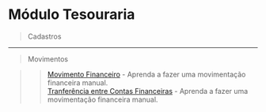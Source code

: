 # Módulo Tesouraria

> Cadastros

---

> Movimentos    
  
  
>>[Movimento Financeiro](/modulos/tesouraria/movimentos/movimento-financeiro.md) - Aprenda a fazer uma movimentação financeira manual.   
>>[Tranferência entre Contas Financeiras](/modulos/tesouraria/movimentos/transferencia-entre-contas-financeiras.md) - Aprenda a fazer uma movimentação financeira manual. 
